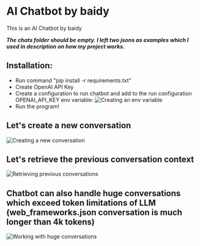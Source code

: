 # AI Chatbot by baidy

This is an AI Chatbot by baidy

___The chats folder should be empty. I left two jsons as examples which I used in description on how my project works.___

## Installation:
* Run command "pip install -r requirements.txt"
* Create OpenAI API Key
* Create a configuration to run chatbot and add to the run configuration OPENAI_API_KEY env variable:
![Creating an env variable](https://res.cloudinary.com/dbtmzypoa/image/upload/v1683846970/AI%20Chat%20screenshots/q8pr2fysdf1x8ed2qvba.png)
* Run the program!

## Let's create a new conversation
![Creating a new conversation](https://res.cloudinary.com/dbtmzypoa/image/upload/v1684146416/AI%20Chat%20screenshots/l0pobpzvkxcd7hqubay2.png)

## Let's retrieve the previous conversation context
![Retrieving previous conversations](https://res.cloudinary.com/dbtmzypoa/image/upload/v1684146416/AI%20Chat%20screenshots/h9wc2xxdihrhyisxibwu.png)

## Chatbot can also handle huge conversations which exceed token limitations of LLM (web_frameworks.json conversation is much longer than 4k tokens)
![Working with huge conversations](https://res.cloudinary.com/dbtmzypoa/image/upload/v1684147601/AI%20Chat%20screenshots/deph0q3yz84kts56kqai.png)